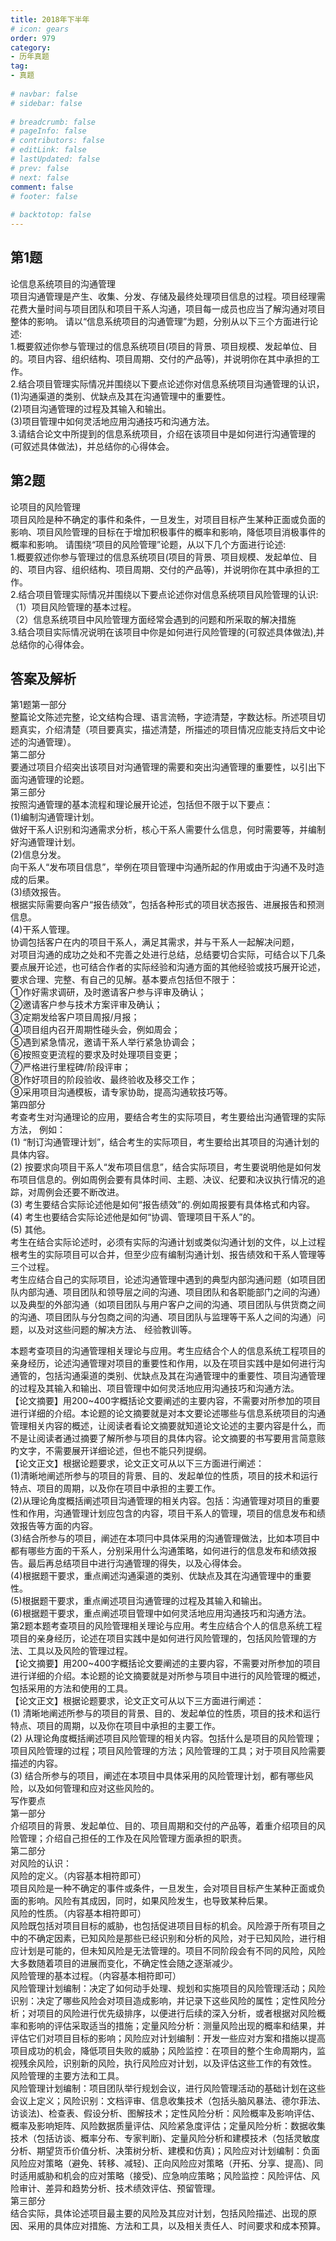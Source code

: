 ```yaml
---  
title: 2018年下半年  
# icon: gears  
order: 979  
category:  
- 历年真题  
tag:  
- 真题  
  
# navbar: false  
# sidebar: false  
  
# breadcrumb: false  
# pageInfo: false  
# contributors: false  
# editLink: false  
# lastUpdated: false  
# prev: false  
# next: false  
comment: false  
# footer: false  
  
# backtotop: false  
---  
```

## 第1题 ##

论信息系统项目的沟通管理  
项目沟通管理是产生、收集、分发、存储及最终处理项目信息的过程。项目经理需花费大量时间与项目团队和项目干系人沟通，项目每一成员也应当了解沟通对项目整体的影响。 请以“信息系统项目的沟通管理”为题，分别从以下三个方面进行论述:  
1.概要叙述你参与管理过的信息系统项目(项目的背景、项目规模、发起单位、目的。项目内容、组织结构、项目周期、交付的产品等)，并说明你在其中承担的工作。  
2.结合项目管理实际情况并围绕以下要点论述你对信息系统项目沟通管理的认识，  
(1)沟通渠道的类别、优缺点及其在沟通管理中的重要性。  
(2)项目沟通管理的过程及其输入和输出。  
(3)项目管理中如何灵活地应用沟通技巧和沟通方法。  
3.请结合论文中所提到的信息系统项目，介绍在该项目中是如何进行沟通管理的(可叙述具体做法)，并总结你的心得体会。  


## 第2题 ##

论项目的风险管理  
项目风险是种不确定的事件和条件，一旦发生，对项目目标产生某种正面或负面的影响、项目风险管理的目标在于增加积极事件的概率和影响，降低项目消极事件的概率和影响。 请围绕“项目的风险管理”论题，从以下几个方面进行论述:  
1.概要叙述你参与管理过的信息系统项目(项目的背景、项目规模、发起单位、目的、项目内容、组织结构、项目周期、交付的产品等)，并说明你在其中承担的工作。  
2.结合项目管理实际情况并围绕以下要点论述你对信息系统项目风险管理的认识:  
（1）项目风险管理的基本过程。  
（2）信息系统项目中风险管理方面经常会遇到的问题和所采取的解决措施  
3.结合项目实际情况说明在该项目中你是如何进行风险管理的(可叙述具体做法),并总结你的心得体会。  
  


## 答案及解析 ##

  

第1题第一部分  
整篇论文陈述完整，论文结构合理、语言流畅，字迹清楚，字数达标。所述项目切题真实，介绍清楚（项目要真实，描述清楚，所描述的项目情况应能支持后文中论述的沟通管理）。  
第二部分  
要通过项目介绍突出该项目对沟通管理的需要和突出沟通管理的重要性，以引出下面沟通管理的论题。  
第三部分  
按照沟通管理的基本流程和理论展开论述，包括但不限于以下要点：  
(1)编制沟通管理计划。  
做好干系人识别和沟通需求分析，核心干系人需要什么信息，何时需要等，并编制好沟通管理计划。  
(2)信息分发。  
向干系人“发布项目信息”，举例在项目管理中沟通所起的作用或由于沟通不及时造成的后果。  
(3)绩效报告。  
根据实际需要向客户“报告绩效”，包括各种形式的项目状态报告、进展报告和预测信息。  
(4)干系人管理。  
协调包括客户在内的项目干系人，满足其需求，并与干系人一起解决问题，  
对项目沟通的成功之处和不完善之处进行总结，总结要切合实际，可结合以下几条要点展开论述，也可结合作者的实际经验和沟通方面的其他经验或技巧展开论述，要求合理、完整、有自己的见解。基本要点包括但不限于：  
①作好需求调研，及时邀请客户参与评审及确认；  
②邀请客户参与技术方案评审及确认；  
③定期发给客户项目周报/月报；  
④项目组内召开周期性碰头会，例如周会；  
⑤遇到紧急情况，邀请干系人举行紧急协调会；  
⑥按照变更流程的要求及时处理项目变更；  
⑦严格进行里程碑/阶段评审；  
⑧作好项目的阶段验收、最终验收及移交工作；  
⑨采用项目沟通模板，请专家协助，提高沟通软技巧等。  
第四部分  
考查考生对沟通理论的应用，要结合考生的实际项目，考生要给出沟通管理的实际方法， 例如：  
(1) “制订沟通管理计划”，结合考生的实际项目，考生要给出其项目的沟通计划的具体内容。  
(2) 按要求向项目干系人“发布项目信息”，结合实际项目，考生要说明他是如何发布项目信息的。例如周例会要有具体时间、主题、决议、纪要和决议执行情况的追踪，对周例会还要不断改进。  
(3) 考生要结合实际论述他是如何“报告绩效”的.例如周报要有具体格式和内容。  
(4) 考生也要结合实际论述他是如何“协调、管理项目干系人”的。  
(5) 其他。  
考生在结合实际论述时，必须有实际的沟通计划或类似沟通计划的文件，以上过程根考生的实际项目可以合并，但至少应有编制沟通计划、报告绩效和干系人管理等三个过程。  
考生应结合自己的实际项目，论述沟通管理中遇到的典型内部沟通问题（如项目团队内部沟通、项目团队和领导层之间的沟通、项目团队和各职能部门之间的沟通）以及典型的外部沟通（如项目团队与用户客户之间的沟通、项目团队与供货商之间的沟通、项目团队与分包商之间的沟通、项目团队与监理等干系人之间的沟通）问题，以及对这些问题的解决方法、 经验教训等。  
  
本题考查项目的沟通管理相关理论与应用。考生应结合个人的信息系统工程项目的亲身经历，论述沟通管理对项目的重要性和作用，以及在项目实践中是如何进行沟通管的，包括沟通渠道的类别、优缺点及其在沟通管理中的重要性、项目沟通管理的过程及其输入和输出、项目管理中如何灵活地应用沟通技巧和沟通方法。  
【论文摘要】用200~400字概括论文要阐述的主要内容，不需要对所参加的项目进行详细的介绍。本论题的论文摘要就是对本文要论述哪些与信息系统项目的沟通管理相关内容的概述，让阅读者看论文摘要就知道论文论述的主要内容是什么，而不是让阅读者通过摘要了解所参与项目的具体内容。论文摘要的书写要用言简意赅旳文字，不需要展开详细论述，但也不能只列提纲。  
【论文正文】根据论题要求，论文正文可从以下三方面进行阐述：  
(1)清晰地阐述所参与的项目的背景、目的、发起单位的性质，项目的技术和运行特点、项目的周期，以及你在项目中承担的主要工作。  
(2)从理论角度概括阐述项目沟通管理的相关内容。包括：沟通管理对项目的重要性和作用，沟通管理计划应包含的内容，项目干系人的管理，项目的信息发布和绩效报告等方面的内容。  
(3)结合所参与的项目，阐述在本项冃中具体采用的沟通管理做法，比如本项目中都有哪些方面的干系人，分别采用什么沟通策略，如何进行的信息发布和绩效报告。最后再总结项目中进行沟通管理的得失，以及心得体会。  
(4)根据题干要求，重点阐述沟通渠道的类别、优缺点及其在沟通管理中的重要性。  
(5)根据题干要求，重点阐述项目沟通管理的过程及其输入和输出。  
(6)根据题干要求，重点阐述项目管理中如何灵活地应用沟通技巧和沟通方法。  
第2题本题考查项目的风险管理相关理论与应用。考生应结合个人的信息系统工程项目的亲身经历，论述在项目实践中是如何进行风险管理的，包括风险管理的方法、工具以及风险的管理过程。  
【论文摘要】用200~400字概括论文要阐述的主要内容，不需要对所参加的项目进行详细的介绍。本论题的论文摘要就是对所参与项目中进行的风险管理的概述，包括采用的方法和使用的工具。  
【论文正文】根据论题要求，论文正文可从以下三方面进行阐述：  
(1) 清晰地阐述所参与的项目的背景、目的、发起单位的性质，项目的技术和运行特点、项目的周期，以及你在项目中承担的主要工作。  
(2) 从理论角度概括阐述项目风险管理的相关内容。包括什么是项目的风险管理；项目风险管理的过程；项目风险管理的方法；风险管理的工具；对于项目风险需要描述的内容。  
(3) 结合所参与的项目，阐述在本项目中具体采用的风险管理计划，都有哪些风险，以及如何管理和应对这些风险的。  
写作要点  
第一部分  
介绍项目的背景、发起单位、目的、项目周期和交付的产品等，着重介绍项目的风险管理；介绍自己担任的工作及在风险管理方面承担的职责。  
第二部分  
对风险的认识：  
风险的定义。（内容基本相符即可）  
项目风险是一种不确定的事件或条件，一旦发生，会对项目目标产生某种正面或负面的影响。风险有其成因，同时，如果风险发生，也导致某种后果。  
风险的性质。（内容基本相符即可）  
风险既包括对项目目标的威胁，也包括促进项目目标的机会。风险源于所有项目之中的不确定因素，已知风险是那些已经识别和分析的风险，对于已知风险，进行相应计划是可能的，但未知风险是无法管理的。项目不同阶段会有不同的风险，风险大多数随着项目的进展而变化，不确定性会随之逐渐减少。  
风险管理的基本过程。（内容基本相符即可）  
风险管理计划编制：决定了如何动手处理、规划和实施项目的风险管理活动；风险识别：决定了哪些风险会对项目造成影响，并记录下这些风险的属性；定性风险分析；对项目的风险进行优先级排序，以便进行后续的深入分析，或者根据对风险概率和影响的评估采取适当的措施；定量风险分析：测量风险出现的概率和结果，并评估它们对项目目标的影响；风险应对计划编制：开发一些应对方案和措施以提高项目成功的机会，降低项目失败的威胁；风险监控：在项目的整个生命周期内，监视残余风险，识别新的风险，执行风险应对计划，以及评估这些工作的有效性。  
风险管理的主要方法和工具。  
风险管理计划编制：项目团队举行规划会议，进行风险管理活动的基础计划在这些会议上定义；风险识别：文档评审、信息收集技术（包括头脑风暴法、德尔菲法、访谈法)、检查表、假设分析、图解技术；定性风险分析：风险概率及影响评估、概率及影响矩阵、风险数据质量评估、风险紧急度评估；定量风险分析：数据收集技术（包括访谈、概率分布、专家判断)、定量风险分析和建模技术（包括灵敏度分析、期望货币价值分析、决策树分析、建模和仿真)；风险应对计划编制：负面风险应对策略（避免、转移、减轻)、正向风险应对策略（开拓、分享、提高)、同时适用威胁和机会的应对策略（接受)、应急响应策略；风险监控：风险评估、风险审计、差异和趋势分析、技术绩效评估、预留管理。  
第三部分  
结合实际，具体论述项目最主要的风险及其应对计划，包括风险描述、出现的原因、采用的具体应对措施、方法和工具，以及相关责任人、时间要求和成本预算。  

